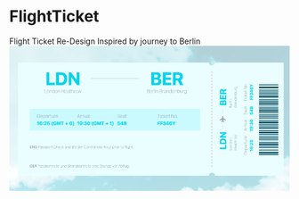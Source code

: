 # FlightTicket
Flight Ticket Re-Design 
Inspired by journey to Berlin
![Screenshot](https://github.com/MujtabaTaimur/FlightTicket/blob/main/Screenshot%202024-10-04%20at%2017.27.37.png)


